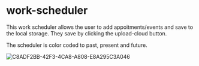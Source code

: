 # work-scheduler

This work scheduler allows the user to add appoitments/events and save to the local storage. They save by clicking the upload-cloud button. 

The scheduler is color coded to past, present and future.




![C8ADF2BB-42F3-4CA8-A808-E8A295C3A046](https://user-images.githubusercontent.com/92524903/144758058-0f4f0a41-6fbc-4b8b-9dc5-fc5fb4907b97.jpeg)

